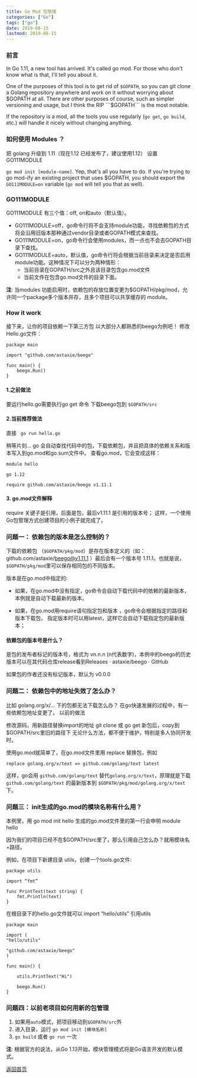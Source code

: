 ```yaml
---
title: Go Mod 包管理
categories: ["Go"]
tags: ["go"]
date: 2019-08-15
lastmod: 2019-08-15
---
```


### 前言
In Go 1.11, a new tool has arrived. It's called go mod. For those who don't know what is that, I'll tell you about it.

One of the purposes of this tool is to get rid of ```$GOPATH```, so you can git clone a Golang repository anywhere and work on it without worrying about $GOPATH at all. There are other purposes of course, such as simpler versioning and usage, but I think the RIP ```$GOPATH``` is the most notable.

If the repository is a mod, all the tools you use regularly (```go get```, ```go build```, etc.) will handle it nicely without changing anything.


### 如何使用 Modules ？
把 golang 升级到 1.11（现在1.12 已经发布了，建议使用1.12）
设置 GO111MODULE

```go mod init [module-name]```. Yep, that's all you have to do. If you're trying to go mod-ify an existing project that uses $GOPATH, you should export the ```GO111MODULE=on``` variable (```go mod``` will tell you that as well).


### GO111MODULE

GO111MODULE 有三个值：off, on和auto（默认值）。

* GO111MODULE=off，go命令行将不会支持module功能，寻找依赖包的方式将会沿用旧版本那种通过vendor目录或者GOPATH模式来查找。
* GO111MODULE=on，go命令行会使用modules，而一点也不会去GOPATH目录下查找。
* GO111MODULE=auto，默认值，go命令行将会根据当前目录来决定是否启用module功能。这种情况下可以分为两种情形：
    * 当前目录在GOPATH/src之外且该目录包含go.mod文件
    * 当前文件在包含go.mod文件的目录下面。

__注__: 当modules 功能启用时，依赖包的存放位置变更为$GOPATH/pkg/mod，允许同一个package多个版本并存，且多个项目可以共享缓存的 module。


### How it work
接下来，让你的项目依赖一下第三方包
以大部分人都熟悉的beego为例吧！
修改Hello.go文件：
```
package main

import "github.com/astaxie/beego"

func main() {
    beego.Run()
}
```

#### 1.之前做法
要运行hello.go需要执行go get 命令 下载beego包到 ```$GOPATH/src```

#### 2.当前推荐做法
直接 ``` go run hello.go```

稍等片刻… go 会自动查找代码中的包，下载依赖包，并且把具体的依赖关系和版本写入到go.mod和go.sum文件中。
查看go.mod，它会变成这样：

```
module hello

go 1.12

require github.com/astaxie/beego v1.11.1
```

#### 3. go.mod文件解释

require 关键子是引用，后面是包，最后v1.11.1 是引用的版本号； 这样，一个使用Go包管理方式创建项目的小例子就完成了。


### 问题一： 依赖包的版本是怎么控制的？
下载的依赖包 （```$GOPATH/pkg/mod```）是存在版本定义的（如：github.com/astaxie/beego@v1.11.1 ）最后会有一个版本号 1.11.1，也就是说，```$GOPATH/pkg/mod```里可以保存相同包的不同版本。

版本是在go.mod中指定的:
*  如果，在go.mod中没有指定，go命令会自动下载代码中的依赖的最新版本，本例就是自动下载最新的版本。

*  如果，在go.mod用require语句指定包和版本 ，go命令会根据指定的路径和版本下载包，
指定版本时可以用latest，这样它会自动下载指定包的最新版本；

#### 依赖包的版本号是什么？ 

是包的发布者标记的版本号，格式为 vn.n.n (n代表数字)，本例中的beego的历史版本可以在其代码仓库release看到Releases · astaxie/beego · GitHub

如果包的作者还没有标记版本，默认为 v0.0.0


### 问题二： 依赖包中的地址失效了怎么办？

比如 golang.org/x/… 下的包都无法下载怎么办？
在go快速发展的过程中，有一些依赖包地址变更了。
以前的做法

修改源码，用新路径替换import的地址
git clone 或 go get 新包后，copy到$GOPATH/src里旧的路径下
无论什么方法，都不便于维护，特别是多人协同开发时。

使用go.mod就简单了，在go.mod文件里用 replace 替换包，例如

```
replace golang.org/x/text => github.com/golang/text latest
```

这样，go会用 ```github.com/golang/text``` 替代```golang.org/x/text```，原理就是下载```github.com/golang/text``` 的最新版本到 ```$GOPATH/pkg/mod/golang.org/x/text```下。

### 问题三： init生成的go.mod的模块名称有什么用？
本例里，用 go mod init hello 生成的go.mod文件里的第一行会申明
module hello

因为我们的项目已经不在$GOPATH/src里了，那么引用自己怎么办？就用模块名+路径。

例如，在项目下新建目录 utils，创建一个tools.go文件:

```
package utils

import “fmt”

func PrintText(text string) {
    fmt.Println(text)
}
```

在根目录下的hello.go文件就可以 import “hello/utils” 引用utils

```
package main

import (
"hello/utils"

"github.com/astaxie/beego"
)

func main() {

    utils.PrintText("Hi")

    beego.Run()
}
```

### 问题四：以前老项目如何用新的包管理
1. 如果用```auto```模式，把项目移动到```$GOPATH/src```外
2. 进入目录，运行 ```go mod init [模块名称]```
3. ```go build``` 或者 ```go run``` 一次

__注__: 根据官方的说法，从Go 1.13开始，模块管理模式将是Go语言开发的默认模式。

[返回首页](/index.html)